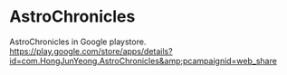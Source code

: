 # AstroChronicles
AstroChronicles in Google playstore. https://play.google.com/store/apps/details?id=com.HongJunYeong.AstroChronicles&amp;pcampaignid=web_share
